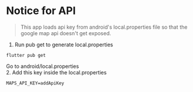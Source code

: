 # Notice for API

> This app loads api key from android's local.properties file so that the google map api doesn't get exposed.


1. Run pub get to generate local.properties
```
flutter pub get
```
Go to android/local.properties <br />
2. Add this key inside the local.properties
```
MAPS_API_KEY=addApiKey
```
